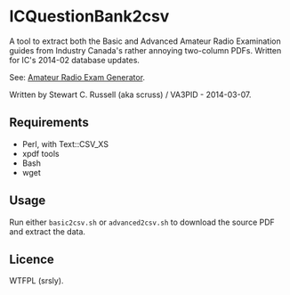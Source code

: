 ICQuestionBank2csv
==================

A tool to extract both the Basic and Advanced Amateur Radio
Examination guides from Industry Canada's rather annoying two-column
PDFs. Written for IC's 2014-02 database updates.

See: [Amateur Radio Exam Generator](http://www.ic.gc.ca/eic/site/025.nsf/eng/h_00040.html "Amateur Radio Exam Generator").

Written by Stewart C. Russell (aka scruss) / VA3PID - 2014-03-07.

## Requirements ##

* Perl, with Text::CSV_XS
* xpdf tools
* Bash
* wget

## Usage ##

Run either `basic2csv.sh` or `advanced2csv.sh` to download the source
PDF and extract the data.

## Licence ##

WTFPL (srsly).

